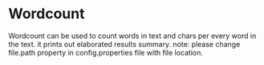 # Wordcount
Wordcount can be used to count words in text and chars per every word in the text. it prints out elaborated results summary.
note: please change file.path property in config.properties file with file location.
